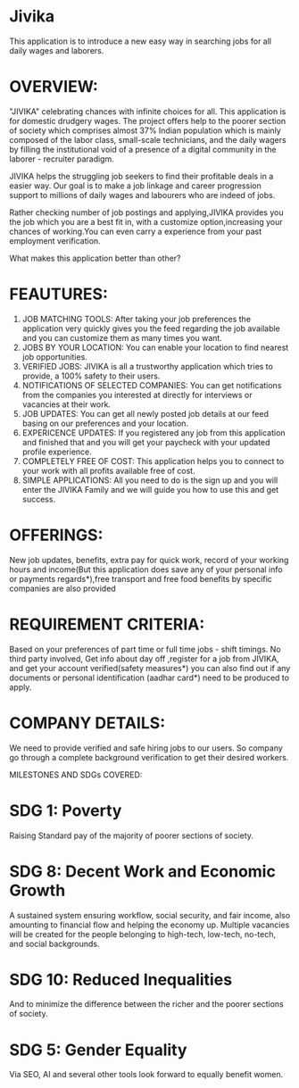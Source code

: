 # Jivika
This application is to introduce a new easy way in searching jobs for all daily wages and laborers.

# OVERVIEW:
"JIVIKA" celebrating chances with infinite choices for all.
This application is for domestic drudgery wages.
The project offers help to the poorer section of society which comprises almost 37% Indian population 
which is mainly composed of the labor class, small-scale technicians, and the daily wagers by filling 
the institutional void of a presence of a digital community in the laborer - recruiter paradigm.

JIVIKA helps the struggling job seekers to find their profitable deals in a easier way.
Our goal is to make a job linkage and career progression support to millions of daily wages and labourers 
who are indeed of jobs.

Rather checking number of job postings and applying,JIVIKA provides you the job which you are a best fit in,
with a customize option,increasing your chances of working.You can even carry a experience from your 
past employment verification.
 
What makes this application better than other? 
# FEAUTURES:
1. JOB MATCHING TOOLS: After taking your job preferences the application very quickly gives you the feed 
   regarding the job available and you can customize them as many times you want.
2. JOBS BY YOUR LOCATION:  You can enable your location to find nearest job opportunities.
3. VERIFIED JOBS: JIVIKA is all a trustworthy application which tries to provide, a 100% safety to their users.
4. NOTIFICATIONS OF SELECTED COMPANIES: You can get notifications from the companies you interested at directly
   for interviews or vacancies at their work.
5. JOB UPDATES: You can get all newly posted job details at our feed basing on our preferences and your location.
6. EXPERICENCE UPDATES: If you registered any job from this application and finished that and you will get your
   paycheck with your updated profile experience.
7. COMPLETELY FREE OF COST: This application helps you to connect to your work with all profits available free of cost.
8. SIMPLE APPLICATIONS: All you need to do is the sign up and you will enter the JIVIKA Family and we will 
   guide you how to use this and get success.
  
# OFFERINGS:
   New job updates, benefits, extra pay for quick work, record of your working hours and income(But this application 
   does save any of your personal info or payments regards*),free transport and free food benefits by specific
   companies are also provided
# REQUIREMENT CRITERIA:
   Based on your preferences of part time or full time jobs - shift timings.
   No third party involved, Get info about day off ,register for a job from JIVIKA, and get your account verified(safety measures*)
   you can also find out if any documents or personal identification (aadhar card*) need to be produced to apply.
# COMPANY DETAILS:
   We need to provide verified and safe hiring jobs to our users. So company go through a complete background 
   verification to get their desired workers.

MILESTONES AND SDGs COVERED:
# SDG 1: Poverty 
  Raising Standard pay of the majority of poorer sections of society.
  
# SDG 8: Decent Work and Economic Growth
  A sustained system ensuring workflow, social security, and fair income, also amounting to financial flow and helping the economy up. Multiple vacancies will be created for the   people belonging to high-tech, low-tech, no-tech, and social backgrounds.
  
# SDG 10: Reduced Inequalities
  And to minimize the difference between the richer and the poorer sections of society.
  
# SDG 5: Gender Equality
  Via SEO, AI and several other tools look forward to equally benefit women.


